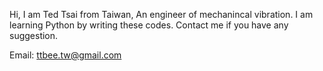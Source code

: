 Hi, I am Ted Tsai from Taiwan, An engineer of mechanincal vibration.
I am learning Python by writing these codes.
Contact me if you have any suggestion.

Email: ttbee.tw@gmail.com
